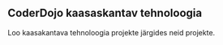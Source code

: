 ## CoderDojo kaasaskantav tehnoloogia

Loo kaasakantava tehnoloogia projekte järgides neid projekte.